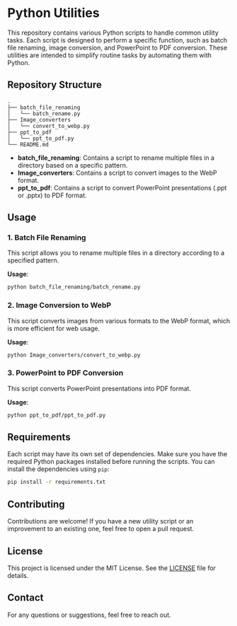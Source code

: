 # Python Utilities

This repository contains various Python scripts to handle common utility tasks. Each script is designed to perform a specific function, such as batch file renaming, image conversion, and PowerPoint to PDF conversion. These utilities are intended to simplify routine tasks by automating them with Python.

## Repository Structure

```
.
├── batch_file_renaming
│   └── batch_rename.py
├── Image_converters
│   └── convert_to_webp.py
├── ppt_to_pdf
│   └── ppt_to_pdf.py
└── README.md
```

- **batch_file_renaming**: Contains a script to rename multiple files in a directory based on a specific pattern.
- **Image_converters**: Contains a script to convert images to the WebP format.
- **ppt_to_pdf**: Contains a script to convert PowerPoint presentations (.ppt or .pptx) to PDF format.

## Usage

### 1. Batch File Renaming
This script allows you to rename multiple files in a directory according to a specified pattern.

**Usage**:
```bash
python batch_file_renaming/batch_rename.py
```

### 2. Image Conversion to WebP
This script converts images from various formats to the WebP format, which is more efficient for web usage.

**Usage**:
```bash
python Image_converters/convert_to_webp.py
```

### 3. PowerPoint to PDF Conversion
This script converts PowerPoint presentations into PDF format.

**Usage**:
```bash
python ppt_to_pdf/ppt_to_pdf.py
```

## Requirements

Each script may have its own set of dependencies. Make sure you have the required Python packages installed before running the scripts. You can install the dependencies using `pip`:

```bash
pip install -r requirements.txt
```

## Contributing

Contributions are welcome! If you have a new utility script or an improvement to an existing one, feel free to open a pull request.

## License

This project is licensed under the MIT License. See the [LICENSE](LICENSE) file for details.

## Contact

For any questions or suggestions, feel free to reach out.
